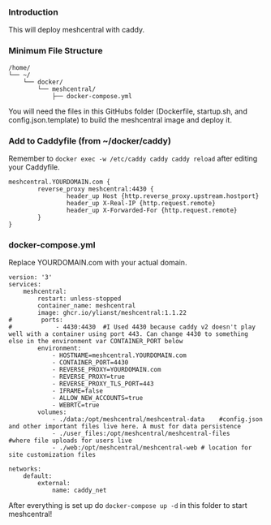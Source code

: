 ### Introduction
This will deploy meshcentral with caddy.

### Minimum File Structure
```
/home/
└── ~/
    └── docker/
        └── meshcentral/
            ├── docker-compose.yml
```

You will need the files in this GitHubs folder (Dockerfile, startup.sh, and config.json.template) to build the meshcentral image and deploy it.

### Add to Caddyfile (from ~/docker/caddy)
Remember to `docker exec -w /etc/caddy caddy caddy reload` after editing your Caddyfile.

```
meshcentral.YOURDOMAIN.com {
        reverse_proxy meshcentral:4430 {
                header_up Host {http.reverse_proxy.upstream.hostport}
                header_up X-Real-IP {http.request.remote}
                header_up X-Forwarded-For {http.request.remote}
        }
}
```

### docker-compose.yml
Replace YOURDOMAIN.com with your actual domain.

```
version: '3'
services:
    meshcentral:
        restart: unless-stopped
        container_name: meshcentral
        image: ghcr.io/ylianst/meshcentral:1.1.22
#        ports:
#            - 4430:4430  #I Used 4430 because caddy v2 doesn't play well with a container using port 443. Can change 4430 to something else in the environment var CONTAINER_PORT below 
        environment:
            - HOSTNAME=meshcentral.YOURDOMAIN.com
            - CONTAINER_PORT=4430
            - REVERSE_PROXY=YOURDOMAIN.com
            - REVERSE_PROXY=true
            - REVERSE_PROXY_TLS_PORT=443
            - IFRAME=false
            - ALLOW_NEW_ACCOUNTS=true
            - WEBRTC=true
        volumes:
            - ./data:/opt/meshcentral/meshcentral-data    #config.json and other important files live here. A must for data persistence
            - ./user_files:/opt/meshcentral/meshcentral-files    #where file uploads for users live
            - ./web:/opt/meshcentral/meshcentral-web # location for site customization files

networks:
    default:
        external:
            name: caddy_net

```

After everything is set up do `docker-compose up -d` in this folder to start meshcentral!

